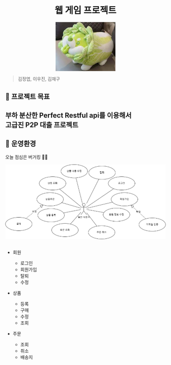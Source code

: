 <h1 align="center">웹 게임 프로젝트</h1>  


<div align="center">
    <img src="./img/goodleaf.png" style="zoom:76%;" align="center"/>
</div>  

> 김정엽, 이우진, 김재구  

## 📌 프로젝트 목표
부하 분산한 Perfect Restful api를 이용해서  
고급진 P2P 대출 프로젝트   
---

## 🍔 운영환경
오늘 점심은 버거킹 🎈🎈  

<div align="center">
    <img src="./img/shopping.png" style="zoom:76%;" align="center"/>
</div>  

<br>

- 회원
    - 로그인
    - 회원가입
    - 탈퇴
    - 수정

- 상품
    - 등록
    - 구매
    - 수정
    - 조회

- 주문
    - 조회
    - 취소
    - 배송지  